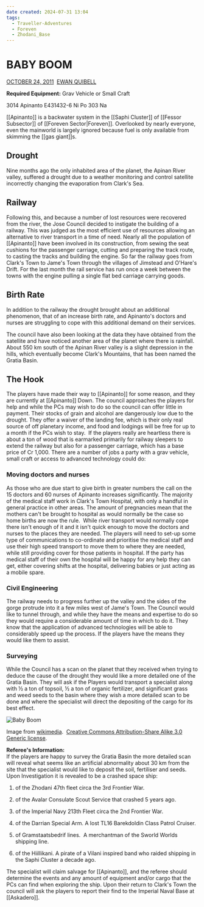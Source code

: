 ```yaml
---
date created: 2024-07-31 13:04
tags:
  - Traveller-Adventures
  - Foreven
  - Zhodani_Base
---
```


# BABY BOOM

[OCTOBER 24, 2011](https://zhodani.space/2011/10/24/baby-boom/) 
[EWAN QUIBELL](https://zhodani.space/author/ewan-quibell/)

**Required Equipment:** Grav Vehicle or Small Craft

3014 Apinanto E431432-6 Ni Po 303 Na

[[Apinanto]] is a backwater system in the [[Saphi Cluster]] of [[Fessor Subsector]] of [[Foreven Sector|Foreven]]. Overlooked by nearly everyone, even the mainworld is largely ignored because fuel is only available from skimming the [[gas giant]]s.

## Drought

Nine months ago the only inhabited area of the planet, the Apinan River valley, suffered a drought due to a weather monitoring and control satellite incorrectly changing the evaporation from Clark's Sea.

## Railway

Following this, and because a number of lost resources were recovered from the river, the Jose Council decided to instigate the building of a railway. This was judged as the most efficient use of resources allowing an alternative to river transport in a time of need. Nearly all the population of [[Apinanto]] have been involved in its construction, from sewing the seat cushions for the passenger carriage, cutting and preparing the track route, to casting the tracks and building the engine. So far the railway goes from Clark's Town to Jame's Town through the villages of Jimstead and O'Hare's Drift. For the last month the rail service has run once a week between the towns with the engine pulling a single flat bed carriage carrying goods.

## Birth Rate

In addition to the railway the drought brought about an additional phenomenon, that of an increase birth rate, and Apinanto's doctors and nurses are struggling to cope with this additional demand on their services.

The council have also been looking at the data they have obtained from the satellite and have noticed another area of the planet where there is rainfall. About 550 km south of the Apinan River valley is a slight depression in the hills, which eventually become Clark's Mountains, that has been named the Gratia Basin.

## The Hook

The players have made their way to [[Apinanto]] for some reason, and they are currently at [[Apinanto]] Down. The council approaches the players for help and while the PCs may wish to do so the council can offer little in payment. Their stocks of grain and alcohol are dangerously low due to the drought. They offer a waiver of the landing fee, which is their only real source of off planetary income, and food and lodgings will be free for up to a month if the PCs wish to stay.  If the players really are heartless there is about a ton of wood that is earmarked primarily for railway sleepers to extend the railway but also for a passenger carriage, which has a base price of Cr 1,000. There are a number of jobs a party with a grav vehicle, small craft or access to advanced technology could do:

### Moving doctors and nurses

As those who are due start to give birth in greater numbers the call on the 15 doctors and 60 nurses of Apinanto increases significantly. The majority of the medical staff work in Clark's Town Hospital, with only a handful in general practice in other areas. The amount of pregnancies mean that the mothers can't be brought to hospital as would normally be the case so home births are now the rule.  While river transport would normally cope there isn't enough of it and it isn't quick enough to move the doctors and nurses to the places they are needed. The players will need to set-up some type of communications to co-ordinate and prioritise the medical staff and use their high speed transport to move them to where they are needed, while still providing cover for those patients in hospital. If the party has medical staff of their own the hospital will be happy for any help they can get, either covering shifts at the hospital, delivering babies or just acting as a mobile spare.

### Civil Engineering

The railway needs to progress further up the valley and the sides of the gorge protrude into it a few miles west of Jame's Town. The Council would like to tunnel through, and while they have the means and expertise to do so they would require a considerable amount of time in which to do it. They know that the application of advanced technologies will be able to considerably speed up the process. If the players have the means they would like them to assist.

### Surveying

While the Council has a scan on the planet that they received when trying to deduce the cause of the drought they would like a more detailed one of the Gratia Basin. They will ask if the Players would transport a specialist along with ½ a ton of topsoil, ½ a ton of organic fertilizer, and significant grass and weed seeds to the basin where they wish a more detailed scan to be done and where the specialist will direct the depositing of the cargo for its best effect.

![Baby Boom](https://zhodani.space/wp-content/uploads/2011/10/bundesarchiv_bild_102-09683_berlin_krankenhaus_fur_sauglingspflege_400.jpg)

Image from [wikimedia](http://commons.wikimedia.org/wiki/File:Bundesarchiv_Bild_102-09683,_Berlin,_Krankenhaus_f%C3%BCr_S%C3%A4uglingspflege.jpg).  [Creative Commons Attribution-Share Alike 3.0 Generic license](http://creativecommons.org/licenses/by-sa/3.0/de/deed.en).

**Referee's Information:**\
If the players are happy to survey the Gratia Basin the more detailed scan will reveal what seems like an artificial abnormality about 30 km from the site that the specialist would like to deposit the soil, fertiliser and seeds. Upon Investigation it is revealed to be a crashed space ship:

1. of the Zhodani 47th fleet circa the 3rd Frontier War.

2. of the Avalar Consulate Scout Service that crashed 5 years ago.

3. of the Imperial Navy 213th Fleet circa the 2nd Frontier War.

4. of the Darrian Special Arm. A lost TL16 Barekdoldin Class Patrol Cruiser.

5. of Gramstaatsbedrif lines.  A merchantman of the Sworld Worlds shipping line.

6. of the Hiillikani. A pirate of a Vilani inspired band who raided shipping in the Saphi Cluster a decade ago.

The specialist will claim salvage for [[Apinanto]], and the referee should determine the events and any amount of equipment and/or cargo that the PCs can find when exploring the ship. Upon their return to Clark's Town the council will ask the players to report their find to the Imperial Naval Base at [[Askadero]].
